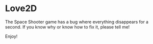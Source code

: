 # Love2D

The Space Shooter game has a bug where everything disappears for a second. If you know why or know how to fix it, please tell me!

Enjoy!
